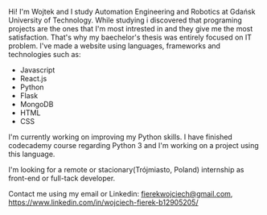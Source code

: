 Hi! I'm Wojtek and I study Automation Engineering and Robotics at Gdańsk University of Technology. While studying i discovered that programing projects are the ones that I'm most
intrested in and they give me the most satisfaction. That's why my baechelor's thesis was entirely focused on IT problem. I've made a website using languages, frameworks and
technologies such as:
- Javascript
- React.js
- Python
- Flask
- MongoDB
- HTML
- CSS

I'm currently working on improving my Python skills. I have finished codecademy course regarding Python 3 and I'm working on a project using this language.

I'm looking for a remote or stacionary(Trójmiasto, Poland) internship as front-end or full-tack developer.

Contact me using my email or Linkedin:
fierekwojciech@gmail.com, 
https://www.linkedin.com/in/wojciech-fierek-b12905205/

